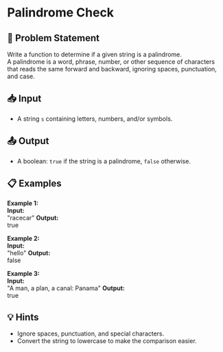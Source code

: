# Palindrome Check

## 📝 Problem Statement

Write a function to determine if a given string is a palindrome.  
A palindrome is a word, phrase, number, or other sequence of characters that reads the same forward and backward, ignoring spaces, punctuation, and case.

## 📥 Input

- A string `s` containing letters, numbers, and/or symbols.

## 📤 Output

- A boolean: `true` if the string is a palindrome, `false` otherwise.

## 📋 Examples

**Example 1:**  
**Input:**  
"racecar"
**Output:**  
true


**Example 2:**  
**Input:**  
"hello"
**Output:**  
false


**Example 3:**  
**Input:**  
"A man, a plan, a canal: Panama"
**Output:**  
true


## 💡 Hints

- Ignore spaces, punctuation, and special characters.
- Convert the string to lowercase to make the comparison easier.
